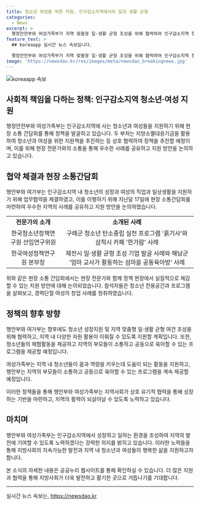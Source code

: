 ```yaml
---
title: 청소년 여성을 위한 지원, 인구감소지역에서의 일과 생활 균형
categories:
  - News
excerpt: >
  행정안전부와 여성가족부가 지역 맞춤형 일·생활 균형 조성을 위해 협력하여 인구감소지역 청소년·여성 지원 정책을 발굴하고 현장 소통 간담회를 개최했다. 특히 지방소멸대응기금을 활용한 시책사업 추진과 우수사례를 공유하여 체계적인 지원을 모색했으며, 청소년 성장지원과 여성의 일·생활 병행을 통한 지역 정착을 촉진하기 위한 업무협약을 체결했다. 현장 소통 간담회에서는 청소년 전용공간 및 지역 중소기업 대상의 여성 일·생활 균형 조성 기업 발굴 사례 등을 소개하고, 정책 현장에서의 지원 방안에 대해 함께 논의했다.
feature_text: >
  ## koreaapp 실시간 뉴스 속보입니다.

  행정안전부와 여성가족부가 지역 맞춤형 일·생활 균형 조성을 위해 협력하여 인구감소지역 청소년·여성 지원 정책을 발굴하고 현장 소통 간담회를 개최했다. 특히 지방소멸대응기금을 활용한 시책사업 추진과 우수사례를 공유하여 체계적인 지원을 모색했으며, 청소년 성장지원과 여성의 일·생활 병행을 통한 지역 정착을 촉진하기 위한 업무협약을 체결했다. 현장 소통 간담회에서는 청소년 전용공간 및 지역 중소기업 대상의 여성 일·생활 균형 조성 기업 발굴 사례 등을 소개하고, 정책 현장에서의 지원 방안에 대해 함께 논의했다.
image: 'https://newsdao.kr/res/images/meta/newsdao_breakingnews.jpg'
---
```


<p><img src="https://newsdao.kr/res/images/meta/newsdao_breakingnews.jpg" alt="koreaapp 속보" /></p>

<h2 data-ke-size="size26">사회적 책임을 다하는 정책: 인구감소지역 청소년·여성 지원</h2>

<p data-ke-size="size16">행정안전부와 여성가족부는 인구감소지역에 사는 청소년과 여성들을 지원하기 위해 현장 소통 간담회를 통해 정책을 발굴하고 있습니다. 두 부처는 지방소멸대응기금을 활용하여 청소년과 여성을 위한 지원책을 추진하는 등 상호 협력하여 정책을 추진할 예정이며, 이를 위해 현장 전문가와의 소통을 통해 우수한 사례를 공유하고 지원 방안을 논의하고 있습니다.</p>

<h2 data-ke-size="size24">협약 체결과 현장 소통간담회</h2>

<p data-ke-size="size16">행안부와 여가부는 인구감소지역 내 청소년의 성장과 여성의 직업과 일상생활을 지원하기 위해 업무협약을 체결하였고, 이를 이행하기 위해 지난달 17일에 현장 소통간담회를 마련하여 우수한 지역의 사례를 공유하고 지원 방안을 논의하였습니다.</p>

<table>
  <tr>
    <td style="text-align: center; height: 17px;"><b>전문가의 소개</b></td>
    <td style="text-align: center; height: 17px;"><b>소개된 사례</b></td>
  </tr>
  <tr>
    <td style="text-align: center; height: 17px;">한국청소년정책연구원 선임연구위원</td>
    <td style="text-align: center; height: 17px;">구례군 청소년 탄소중립 실천 프로그램 '흙기사'와 삼척시 카페 '한가람' 사례</td>
  </tr>
  <tr>
    <td style="text-align: center; height: 17px;">한국여성정책연구원 본부장</td>
    <td style="text-align: center; height: 17px;">제천시 일·생활 균형 조성 기업 발굴 사례와 해남군 '엄마 교사가 활동하는 섬마을 공동육아방' 사례</td>
  </tr>
</table>

<p data-ke-size="size16">위와 같은 현장 소통 간담회에서는 현장 전문가와 함께 정책 현장에서 실질적으로 체감할 수 있는 지원 방안에 대해 논의되었습니다. 참석자들은 청소년 전용공간과 프로그램을 살펴보고, 경력단절 여성의 창업 사례를 청취하였습니다.</p>

<h2 data-ke-size="size24">정책의 향후 방향</h2>

<p data-ke-size="size16">행안부와 여가부는 향후에도 청소년 성장지원 및 지역 맞춤형 일·생활 균형 여건 조성을 위해 협력하고, 지역 내 다양한 자원 활용이 이뤄질 수 있도록 지원할 계획입니다. 또한, 청소년들의 체험활동을 제공하고 지역의 부모들이 소통하고 공동으로 육아할 수 있는 프로그램을 제공할 예정입니다.</p>

<p data-ke-size="size16">여성가족부는 지역 내 청소년들이 꿈과 역량을 키우는데 도움이 되는 활동을 지원하고, 행안부는 지역의 부모들이 소통하고 공동으로 육아할 수 있는 프로그램을 계속 제공할 예정입니다.</p>

<p data-ke-size="size16">이러한 정책들을 통해 행안부와 여성가족부는 지역사회가 상호 유기적 협력을 통해 성장하는 기반을 마련하고, 지역의 활력이 되살아날 수 있도록 노력하고 있습니다.</p>

<h2 data-ke-size="size24">마치며</h2>

<p data-ke-size="size16">행안부와 여성가족부는 인구감소지역에서 성장하고 일하는 환경을 조성하여 지역의 발전에 기여할 수 있도록 노력하겠다는 강력한 의지를 밝히고 있습니다. 이러한 노력들을 통해 지방사회의 지속가능한 발전과 지역 내 청소년과 여성들의 행복한 삶을 지원하고자 합니다.</p>

<p data-ke-size="size16">본 소식의 자세한 내용은 공공누리 웹사이트를 통해 확인하실 수 있습니다. 더 많은 지원과 협력을 통해 지방사회가 더욱 발전하고 활기찬 곳으로 거듭나기를 기대합니다.</p>

<hr>

<p data-ke-size="size16"></p>
실시간 뉴스 속보는, <a href="https://newsdao.kr" rel="dofollow">https://newsdao.kr</a>


